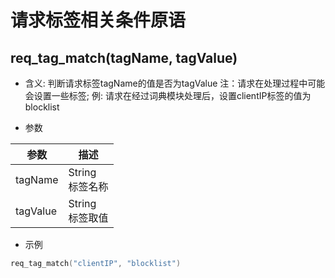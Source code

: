 # 请求标签相关条件原语

## req_tag_match(tagName, tagValue)
* 含义: 判断请求标签tagName的值是否为tagValue
注：请求在处理过程中可能会设置一些标签; 例: 请求在经过词典模块处理后，设置clientIP标签的值为blocklist
    
* 参数

| 参数      | 描述                   |
| --------- | ---------------------- |
| tagName   | String<br>标签名称     |
| tagValue  | String<br>标签取值     |

* 示例

```go
req_tag_match("clientIP", "blocklist")
```
